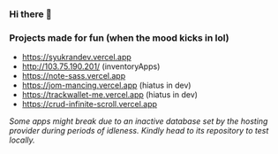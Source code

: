 ### Hi there 👋

### Projects made for fun (when the mood kicks in lol)

- https://syukrandev.vercel.app
- http://103.75.190.201/ (inventoryApps)
- https://note-sass.vercel.app 
- https://jom-mancing.vercel.app (hiatus in dev)
- https://trackwallet-me.vercel.app (hiatus in dev)
- https://crud-infinite-scroll.vercel.app

_Some apps might break due to an inactive database set by the hosting provider during periods of idleness. Kindly head to its repository to test locally._


<!--
**syukranDev/syukranDev** is a ✨ _special_ ✨ repository because its `README.md` (this file) appears on your GitHub profile.

Here are some ideas to get you started:

- 🔭 I’m currently working on ...
- 🌱 I’m currently learning ...
- 👯 I’m looking to collaborate on ...
- 🤔 I’m looking for help with ...
- 💬 Ask me about ...
- 📫 How to reach me: ...
- 😄 Pronouns: ...
- ⚡ Fun fact: ...
-->
